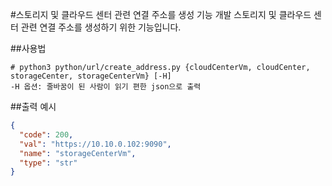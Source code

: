 #스토리지 및 클라우드 센터 관련 연결 주소를 생성 기능 개발
스토리지 및 클라우드 센터 관련 연결 주소를 생성하기 위한 기능입니다.

##사용법
```shell
# python3 python/url/create_address.py {cloudCenterVm, cloudCenter, storageCenter, storageCenterVm} [-H]
-H 옵션: 줄바꿈이 된 사람이 읽기 편한 json으로 출력
```

##출력 예시
```json
{
  "code": 200,
  "val": "https://10.10.0.102:9090",
  "name": "storageCenterVm",
  "type": "str"
}
```
